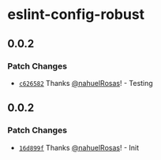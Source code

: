 # eslint-config-robust

## 0.0.2

### Patch Changes

- [`c626582`](https://github.com/nahuelRosas/Robust/commit/c626582c376efd19241b5f948487b5b3427055fa) Thanks [@nahuelRosas](https://github.com/nahuelRosas)! - Testing

## 0.0.2

### Patch Changes

- [`16d899f`](https://github.com/nahuelRosas/Robust/commit/16d899f20bbdbde1ee390f245488c0d24943e814) Thanks [@nahuelRosas](https://github.com/nahuelRosas)! - Init
